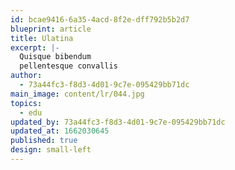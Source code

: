 ```yaml
---
id: bcae9416-6a35-4acd-8f2e-dff792b5b2d7
blueprint: article
title: Ulatina
excerpt: |-
  Quisque bibendum
  pellentesque convallis
author:
  - 73a44fc3-f8d3-4d01-9c7e-095429bb71dc
main_image: content/lr/044.jpg
topics:
  - edu
updated_by: 73a44fc3-f8d3-4d01-9c7e-095429bb71dc
updated_at: 1662030645
published: true
design: small-left
---
```

